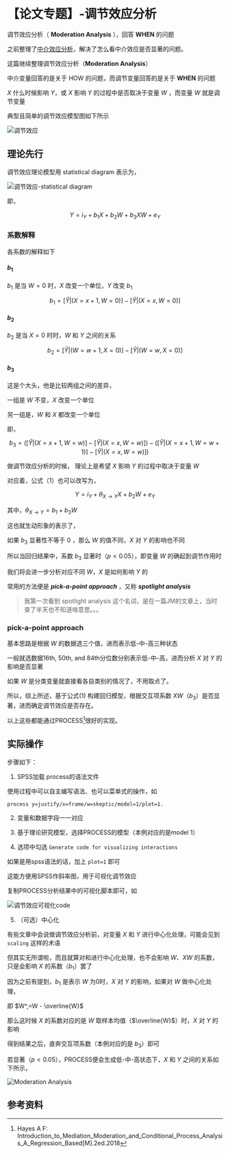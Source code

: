 # 【论文专题】-调节效应分析


调节效应分析（ **Moderation Analysis** ），回答 **WHEN** 的问题

<!--more-->

之前整理了[中介效应分析](https://mp.weixin.qq.com/s?__biz=MzU1Mzc0MTEzMA==&mid=2247483844&idx=1&sn=e5576f41f1785aa570ab49cffa0ca6a4&scene=21#wechat_redirect)，解决了怎么看中介效应是否显著的问题。

这篇继续整理调节效应分析（**Moderation Analysis**）

中介变量回答的是关于 HOW 的问题，而调节变量回答的是关于 **WHEN** 的问题

$X$ 什么时候影响 $Y$，或 $X$ 影响 $Y$ 的过程中是否取决于变量 $W$ ，而变量 $W$ 就是调节变量

典型且简单的调节效应模型图如下所示

![调节效应](https://pic3.zhimg.com/v2-8a1f079746beb4dde848d5d20489d28a_b.jpg)


## 理论先行

调节效应理论模型用 statistical diagram 表示为，

![调节效应-statistical diagram](https://pic2.zhimg.com/v2-dee2da7487e3822478c8684156b20b29_b.jpg)

即，

$$
Y=i_Y+b_1X+b_2W+b_3XW+e_Y
$$

### 系数解释

各系数的解释如下

#### $b_1$

$b_1$ 是当 $W=0$ 时，$X$ 改变一个单位，$Y$ 改变 $b_1$

$$
b_1=[\widehat{Y}|(X=x+1,W=0)] - [\widehat{Y}|(X=x,W=0)]
$$

#### $b_2$

$b_2$ 是当 $X=0$ 时时，$W$ 和 $Y$ 之间的关系

$$
b_2=[\widehat{Y}|(W=w+1,X=0)] - [\widehat{Y}|(W=w,X=0)]
$$

#### $b_3$

这是个大头，他是比较两组之间的差异，

一组是 $W$ 不变，$X$ 改变一个单位

另一组是，$W$ 和 $X$ 都改变一个单位

即，

$$
b_3=([\widehat{Y}|(X=x+1,W=w)] - [\widehat{Y}|(X=x,W=w)]) - ([\widehat{Y}|(X=x+1,W=w+1)] - [\widehat{Y}|(X=x,W=w)])
$$


做调节效应分析的时候， 理论上是希望 $X$ 影响 $Y$ 的过程中取决于变量 $W$

对应着，公式（1）也可以改写为，

$$
Y=i_Y+ \theta_{X \rightarrow Y}X + b_2W + e_Y
$$

其中，$\theta_{X \rightarrow Y} = b_1+b_3W$

这也就生动形象的表示了，

如果 $b_3$ 显著性不等于 0 ，那么 $W$ 的值不同，$X$ 对 $Y$ 的影响也不同

所以当回归结果中，系数 $b_3$ 显著时（$p<0.05$），即变量 $W$ 的确起到调节作用时

我们将会进一步分析对应不同 $W$，$X$ 是如何影响 $Y$ 的

常用的方法便是 ***pick-a-point approach*** ，又称 ***spotlight analysis***

> 我第一次看到 spotlight analysis 这个名词，是在一篇JM的文章上，当时查了半天也不知道啥意思。。。

### pick-a-point approach

基本思路是根据 $W$ 的数据选三个值，进而表示低-中-高三种状态

一般就选数据16th, 50th, and 84th分位数分别表示低-中-高，进而分析 $X$ 对 $Y$ 的影响是否显著

如果 $W$ 是分类变量就直接看各自类别的情况了，不用取点了。

所以，综上所述，基于公式(1) 构建回归模型，根据交互项系数 $XW$（$b_3$）是否显著，进而确定调节效应是否存在。

以上这些都能通过PROCESS[^1]很好的实现。

## 实际操作

步骤如下：

1. SPSS加载 process的语法文件

  使用过程中可以自主编写语法、也可以菜单式的操作，如

  `process y=justify/x=frame/w=skeptic/model=1/plot=1.`

2. 变量和数据字段一一对应


3. 基于理论研究模型，选择PROCESS的模型（本例对应的是model 1）


4. 选项中勾选 `Generate code for visualizing interactions`

  如果是用spss语法的话，加上 `plot=1` 即可

  这能方便用SPSS作斜率图，用于可视化调节效应
  
  复制PROCESS分析结果中的可视化脚本即可，如

  ![调节效应可视化code](https://pic4.zhimg.com/v2-915841d4e09162da440d8ef812e6de6b_b.jpg)





5. （可选）中心化

  有些文章中会说做调节效应分析前，对变量 $X$ 和 $Y$ 进行中心化处理，可能会见到 `scaling` 这样的术语

  但其实无所谓啦，而且就算对和进行中心化处理，也不会影响 $W$、$XW$ 的系数，只是会影响 $X$ 的系数（$b_1$）罢了

  因为之前有提到，$b_1$ 是表示 $W$ 为0时，$X$ 对 $Y$ 的影响，如果对 $W$ 做中心化处理，

  即 $W^,=W - \overline{W}$
  
  那么这时候 $X$ 的系数对应的是 $W$ 取样本均值（$\overline{W}$）时，$X$ 对 $Y$ 的影响


得到结果之后，直奔交互项系数（本例对应的是 $b_3$）即可

若显著（$p<0.05$），PROCESS便会生成低-中-高状态下，$X$ 和 $Y$ 之间的关系如下所示，

![Moderation Analysis](https://pic3.zhimg.com/v2-11d74a2d72efa79c2eeba595d93b45ae_b.jpg)




## 参考资料

[^1]: Hayes A F: Introduction_to_Mediation_Moderation_and_Conditional_Process_Analysis_A_Regression_Based[M].2ed.2018




<head> 
    <script defer src="https://use.fontawesome.com/releases/v5.0.13/js/all.js"></script> 
    <script defer src="https://use.fontawesome.com/releases/v5.0.13/js/v4-shims.js"></script> 
</head> 
<link rel="stylesheet" href="https://use.fontawesome.com/releases/v5.0.13/css/all.css">
